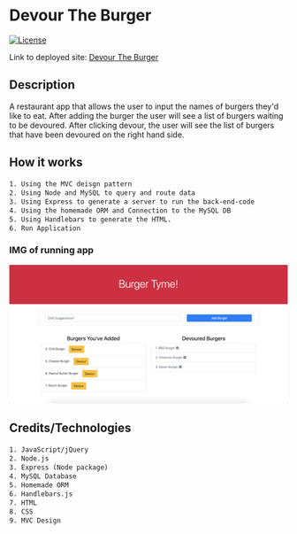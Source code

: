 # Devour The Burger

[![License](https://img.shields.io/badge/License-MIT-blue.svg)](https://opensource.org/licenses/MIT)

Link to deployed site: [Devour The Burger]()

## Description
A restaurant app that allows the user to input the names of burgers they'd like to eat. After adding the burger the user will see a list of burgers waiting to be devoured. After clicking devour, the user will see the list of burgers that have been devoured on the right hand side.

## How it works
    1. Using the MVC deisgn pattern
    2. Using Node and MySQL to query and route data
    3. Using Express to generate a server to run the back-end-code
    4. Using the homemade ORM and Connection to the MySQL DB
    5. Using Handlebars to generate the HTML.
    6. Run Application

### IMG of running app
![Devour The Burger](public/img/burgertymeapp.png)

## Credits/Technologies
    1. JavaScript/jQuery
    2. Node.js
    3. Express (Node package)
    4. MySQL Database
    5. Homemade ORM
    6. Handlebars.js
    7. HTML
    8. CSS
    9. MVC Design